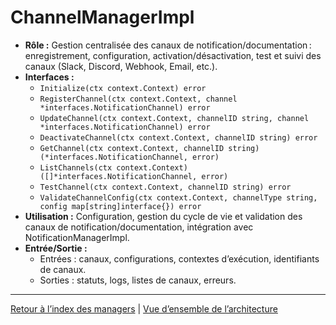 # ChannelManagerImpl

- **Rôle :** Gestion centralisée des canaux de notification/documentation : enregistrement, configuration, activation/désactivation, test et suivi des canaux (Slack, Discord, Webhook, Email, etc.).
- **Interfaces :**
  - `Initialize(ctx context.Context) error`
  - `RegisterChannel(ctx context.Context, channel *interfaces.NotificationChannel) error`
  - `UpdateChannel(ctx context.Context, channelID string, channel *interfaces.NotificationChannel) error`
  - `DeactivateChannel(ctx context.Context, channelID string) error`
  - `GetChannel(ctx context.Context, channelID string) (*interfaces.NotificationChannel, error)`
  - `ListChannels(ctx context.Context) ([]*interfaces.NotificationChannel, error)`
  - `TestChannel(ctx context.Context, channelID string) error`
  - `ValidateChannelConfig(ctx context.Context, channelType string, config map[string]interface{}) error`
- **Utilisation :** Configuration, gestion du cycle de vie et validation des canaux de notification/documentation, intégration avec NotificationManagerImpl.
- **Entrée/Sortie :**
  - Entrées : canaux, configurations, contextes d’exécution, identifiants de canaux.
  - Sorties : statuts, logs, listes de canaux, erreurs.

---

[Retour à l’index des managers](INDEX.md) | [Vue d’ensemble de l’architecture](../ARCHITECTURE/ecosystem-overview.md)
